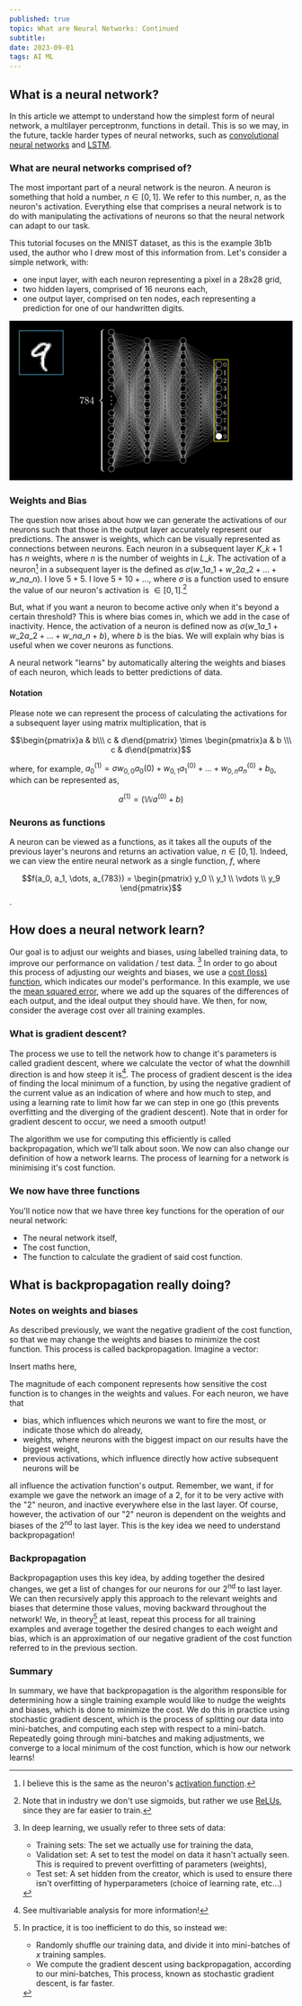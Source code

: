 ```yaml
---
published: true
topic: What are Neural Networks: Continued
subtitle:
date: 2023-09-01
tags: AI ML
---
```


## What is a neural network?
In this article we attempt to understand how the simplest form of neural network, a multilayer perceptronm, functions in detail. This is so we may, in the future, tackle harder types of neural networks,
such as [convolutional neural networks](https://en.wikipedia.org/wiki/Convolutional_neural_network) and [LSTM](https://en.wikipedia.org/wiki/Long_short-term_memory).

### What are neural networks comprised of?
The most important part of a neural network is the neuron. A neuron is something that hold a number, $n \in [0,1]$. We refer to this number, $n$, as the neuron's activation. Everything else that comprises
a neural network is to do with manipulating the activations of neurons so that the neural network can adapt to our task.

This tutorial focuses on the MNIST dataset, as this is the example 3b1b used, the author who I drew most of this information from. Let's consider a simple network, with:
- one input layer, with each neuron representing a pixel in a 28x28 grid,
- two hidden layers, comprised of 16 neurons each,
- one output layer, comprised on ten nodes, each representing a prediction for one of our handwritten digits.

![Image of a neural network](/images/mnist_nn.png)

### Weights and Bias

The question now arises about how we can generate the activations of our neurons such that those in the output layer accurately represent our predictions. The answer is weights, which can be visually
represented as connections between neurons. Each neuron in a subsequent layer $K\_{k+1}$ has $n$ weights, where $n$ is the number of weights in $L\_{k}$. The activation of a neuron[^2] in a subsequent
layer is the defined as $\sigma(w\_1a\_1 + w\_2a\_2 + \dots + w\_na\_n)$. I love $5 + 5$. I love $5 + 10 + \dots$, where $\sigma$ is a function used to ensure the value of our neuron's activation
is $\in [0,1]$.[^1]

But, what if you want a neuron to become active only when it's beyond a certain threshold? This is where bias comes in, which we add in the case of inactivity. Hence, the activation of a neuron is defined
now as $\sigma(w\_1a\_1 + w\_2a\_2 + \dots + w\_na\_n + b)$, where $b$ is the bias. We will explain why bias is useful when we cover neurons as functions.

A neural network "learns" by automatically altering the weights and biases of each neuron, which leads to better predictions of data.

#### Notation
Please note we can represent the process of calculating the activations for a subsequent layer using matrix multiplication, that is

$$\begin{pmatrix}a & b\\\ c & d\end{pmatrix} \times \begin{pmatrix}a & b \\\ c & d\end{pmatrix}$$


where, for example, $a_0^{(1)} = \sigma{w_{0,0}a_0{(0)} + w_{0, 1}a_1^{(0)} + \dots + w_{0, n}a_n^{(0)} + b_0}$, which can be represented as,

$$ a^{(1)} = (\mathbb{W} a^{(0)} + b) $$

### Neurons as functions

A neuron can be viewed as a functions, as it takes all the ouputs of the previous layer's neurons and returns an activation value, $n \in [0,1]$. Indeed, we can view the entire neural network as a single
function, $f$, where

$$f(a_0, a_1, \dots, a_{783}) = \begin{pmatrix} y_0 \\ y_1 \\ \vdots \\ y_9 \end{pmatrix}$$.

## How does a neural network learn?
Our goal is to adjust our weights and biases, using labelled training data, to improve our performance on validation / test data. [^3]
In order to go about this process of adjusting our weights and biases, we use a [cost (loss) function](https://en.wikipedia.org/wiki/Loss_function), which indicates our model's performance. In this example,
we use the [mean squared error](https://en.wikipedia.org/wiki/Mean_squared_error), where we add up the squares of the differences of each output, and the ideal output they should have. We then, for now,
consider the average cost over all training examples.

### What is gradient descent?
The process we use to tell the network how to change it's parameters is called gradient descent, where we calculate the vector of what the downhill direction is and how steep it is[^4].
The process of gradient descent is the idea of finding the local minimum of a function, by using the negative gradient of the current value as an indication of where and how much to step, and using
a learning rate to limit how far we can step in one go (this prevents overfitting and the diverging of the gradient descent). Note that in order for gradient descent to occur, we need a smooth output!

The algorithm we use for computing this efficiently is called backpropagation, which we'll talk about soon. We now can also change our definition of how a network learns. The process of learning for a network
is minimising it's cost function.

### We now have three functions
You'll notice now that we have three key functions for the operation of our neural network:
- The neural network itself,
- The cost function,
- The function to calculate the gradient of said cost function.

## What is backpropagation really doing?
### Notes on weights and biases
As described previously, we want the negative gradient of the cost function, so that we may change the weights and biases to minimize the cost function. This process is called backpropagation.
Imagine a vector:

Insert maths here,

The magnitude of each component represents how sensitive the cost function is to changes in the weights and values. For each neuron, we have that
- bias, which influences which neurons we want to fire the most, or indicate those which do already,
- weights, where neurons with the biggest impact on our results have the biggest weight,
- previous activations, which influence directly how active subsequent neurons will be

all influence the activation function's output. Remember, we want, if for example we gave the network an image of a 2, for it to be very active with the "2" neuron, and inactive everywhere else in the
last layer. Of course, however, the activation of our "2" neuron is dependent on the weights and biases of the $2^{\text{nd}}$ to last layer. This is the key idea we need to understand backpropagation!

### Backpropagation

Backpropagaption uses this key idea, by adding together the desired changes, we get a list of changes for our neurons for our $2^{\text{nd}}$ to last layer. We can then recursively apply this approach
to the relevant weights and biases that determine those values, moving backward throughout the network! We, in theory[^5] at least, repeat this process for all training examples and average together
the desired changes to each weight and bias, which is an approximation of our negative gradient of the cost function referred to in the previous section.

### Summary
In summary, we have that backpropagation is the algorithm responsible for determining how a single training example would like to nudge the weights and biases, which is done to minimize the cost.
We do this in practice using stochastic gradient descent, which is the process of splitting our data into mini-batches, and computing each step with respect to a mini-batch. Repeatedly going through
mini-batches and making adjustments, we converge to a local minimum of the cost function, which is how our network learns!

[^1]: Note that in industry we don't use sigmoids, but rather we use [ReLUs](https://en.wikipedia.org/wiki/Rectifier_(neural_networks)), since they are far easier to train.

[^2]: I believe this is the same as the neuron's [activation function](https://en.wikipedia.org/wiki/Rectifier_(neural_networks)).

[^3]: In deep learning, we usually refer to three sets of data:
      - Training sets: The set we actually use for training the data,
      - Validation set: A set to test the model on data it hasn't actually seen. This is required to prevent overfitting of parameters (weights),
      - Test set: A set hidden from the creator, which is used to ensure there isn't overfitting of hyperparameters (choice of learning rate, etc...)

[^4]: See multivariable analysis for more information!

[^5]: In practice, it is too inefficient to do this, so instead we:
    - Randomly shuffle our training data, and divide it into mini-batches of $x$ training samples.
    - We compute the gradient descent using backpropagation, according to our mini-batches,
    This process, known as stochastic gradient descent, is far faster.
